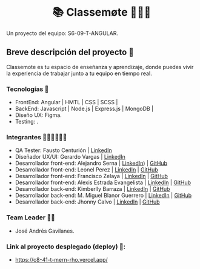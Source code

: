 <h1 align = "center">📚 Classemøte 👨🏽‍💻</h1>
Un proyecto del equipo:  S6-09-T-ANGULAR.

## Breve descripción del proyecto 📜

Classemote es tu espacio de enseñanza y aprendizaje, donde puedes vivir la experiencia de trabajar junto a tu equipo en tiempo real.

### Tecnologías 🚀
* FrontEnd: Angular | HMTL | CSS | SCSS |
* BackEnd: Javascript | Node.js | Express.js | MongoDB |
* Diseño UX: Figma.
* Testing: .

### Integrantes 👩🏻‍💻👨🏽‍💻
* QA Tester: Fausto Centurión | [LinkedIn](https://www.linkedin.com/in/fausto-centuri%C3%B3n-084b46219/)
* Diseñador UX/UI: Gerardo Vargas | [LinkedIn](https://www.linkedin.com/in/geravargas/)
* Desarrollador front-end: Alejandro Serna | [LinkedIn](www.linkedin.com/in/asernacalle)) | [GitHub](https://github.com/aserna37)
* Desarrollador front-end: Leonel Perez | [LinkedIn](https://www.linkedin.com/in/leonelpb) | [GitHub](https://github.com/leonelpb)
* Desarrollador front-end: Francisco Zelaya | [LinkedIn](https://www.linkedin.com/in/jos%C3%A9-francisco-zelaya-011031216/) | [GitHub](https://github.com/Franciscozcode)
* Desarrollador front-end: Alexis Estrada Evangelista | [LinkedIn](https://www.linkedin.com/in/alexis-estrada-evangelista-a69224211/) | [GitHub](https://github.com/alexestrd)
* Desarrollador back-end: Kimberlly Barraza | [LinkedIn](https://pe.linkedin.com/in/kimberllynbarrazat/es) | [GitHub](https://github.com/KNBT)
* Desarrollador back-end: M. Miguel Blanor Guerrero | [LinkedIn](https://www.linkedin.com/in/miguel-guerrero-403939194/) | [GitHub](https://github.com/Eiine)
* Desarrollador back-end: Jhonny Calvo | [LinkedIn](https://www.linkedin.com/in/jhonnycalvo/) | [GitHub](https://github.com/Bluejhonny)

### Team Leader 👨‍🚀
* José Andrés Gavilanes.

### Link al proyecto desplegado (deploy) 🔗:
* https://c8-41-t-mern-rho.vercel.app/
